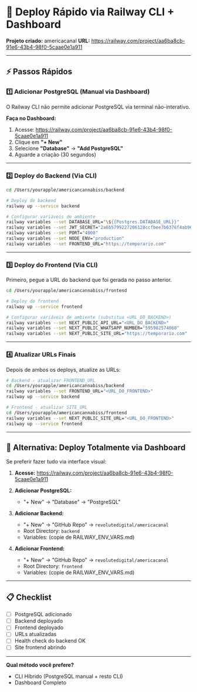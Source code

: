 # 🚀 Deploy Rápido via Railway CLI + Dashboard

**Projeto criado:** americacanal
**URL:** https://railway.com/project/aa6ba8cb-91e6-43b4-98f0-5caae0e1a911

---

## ⚡ Passos Rápidos

### 1️⃣ Adicionar PostgreSQL (Manual via Dashboard)

O Railway CLI não permite adicionar PostgreSQL via terminal não-interativo.

**Faça no Dashboard:**

1. Acesse: https://railway.com/project/aa6ba8cb-91e6-43b4-98f0-5caae0e1a911
2. Clique em **"+ New"**
3. Selecione **"Database"** → **"Add PostgreSQL"**
4. Aguarde a criação (30 segundos)

---

### 2️⃣ Deploy do Backend (Via CLI)

```bash
cd /Users/yourapple/americancannabiss/backend

# Deploy do backend
railway up --service backend

# Configurar variáveis de ambiente
railway variables --set DATABASE_URL="\${{Postgres.DATABASE_URL}}"
railway variables --set JWT_SECRET="2a6b5799227206128ccfbee7b6376f4ab96fe74f065a6139a3b1734269cec66d"
railway variables --set PORT="4000"
railway variables --set NODE_ENV="production"
railway variables --set FRONTEND_URL="https://temporario.com"
```

---

### 3️⃣ Deploy do Frontend (Via CLI)

Primeiro, pegue a URL do backend que foi gerada no passo anterior.

```bash
cd /Users/yourapple/americancannabiss/frontend

# Deploy do frontend
railway up --service frontend

# Configurar variáveis de ambiente (substitua <URL_DO_BACKEND>)
railway variables --set NEXT_PUBLIC_API_URL="<URL_DO_BACKEND>"
railway variables --set NEXT_PUBLIC_WHATSAPP_NUMBER="595982574068"
railway variables --set NEXT_PUBLIC_SITE_URL="https://temporario.com"
```

---

### 4️⃣ Atualizar URLs Finais

Depois de ambos os deploys, atualize as URLs:

```bash
# Backend - atualizar FRONTEND_URL
cd /Users/yourapple/americancannabiss/backend
railway variables --set FRONTEND_URL="<URL_DO_FRONTEND>"
railway up --service backend

# Frontend - atualizar SITE_URL
cd /Users/yourapple/americancannabiss/frontend
railway variables --set NEXT_PUBLIC_SITE_URL="<URL_DO_FRONTEND>"
railway up --service frontend
```

---

## 🎯 Alternativa: Deploy Totalmente via Dashboard

Se preferir fazer tudo via interface visual:

1. **Acesse:** https://railway.com/project/aa6ba8cb-91e6-43b4-98f0-5caae0e1a911

2. **Adicionar PostgreSQL:**
   - "+ New" → "Database" → "PostgreSQL"

3. **Adicionar Backend:**
   - "+ New" → "GitHub Repo" → `revolutedigital/americacanal`
   - Root Directory: `backend`
   - Variables: (copie de RAILWAY_ENV_VARS.md)

4. **Adicionar Frontend:**
   - "+ New" → "GitHub Repo" → `revolutedigital/americacanal`
   - Root Directory: `frontend`
   - Variables: (copie de RAILWAY_ENV_VARS.md)

---

## 📋 Checklist

- [ ] PostgreSQL adicionado
- [ ] Backend deployado
- [ ] Frontend deployado
- [ ] URLs atualizadas
- [ ] Health check do backend OK
- [ ] Site frontend abrindo

---

**Qual método você prefere?**
- CLI Híbrido (PostgreSQL manual + resto CLI)
- Dashboard Completo
